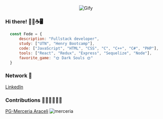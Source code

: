 &nbsp;&nbsp;
<div align="center" >
  <img src="https://media.giphy.com/media/Ss5zpSaKfhj2v04DpQ/giphy.gif?cid=ecf05e47ivt6nb0a68j6mxokx8psqj3fw86lire3162n1d9q&rid=giphy.gif&ct=g" alt="Gify"/>
</div>

### Hi there! 🙋‍♂️☕🖥️	
```js
  const Fede = {
      description: "Fullstack developer",
      study: ["UTN", "Henry Bootcamp"],
      code: ["JavaScript", "HTML", "CSS", "C", "C++", "C#", "PHP"],
      tools: ["React", "Redux", "Express", "Sequelize", "Node"],
      favorite_game: "🌞 Dark Souls 🌞"
  }
```
### Network 📧
[LinkedIn](https://www.linkedin.com/in/federico-jakowicki-a0a835202/)

### Contributions 👨‍💼👨‍💼👨‍💼
<a href="https://github.com/egoyret/PG_MerceriaOnline">PG-Merceria Araceli</a></h3>
![merceria](https://user-images.githubusercontent.com/67632014/131160187-1ab27909-4c04-4f9e-b384-0b1e4bcfa75f.png)
